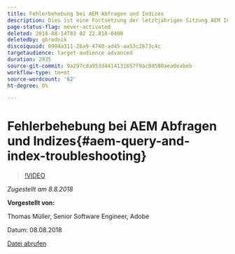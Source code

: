 ```yaml
---
title: Fehlerbehebung bei AEM Abfragen und Indizes
description: Dies ist eine Fortsetzung der letztjährigen Sitzung AEM Indizierung und JCR-Abfrage. Es behandelt die gleichen Themen, aber mit völlig neuen Inhalten und wenig Überschneidung mit der älteren Präsentation. Ebenfalls enthalten sind neue Funktionen von AEM 6.4.
page-status-flag: never-activated
deleted: 2018-08-14T03 02 22.818-0400
deletedby: gbrodnik
discoiquuid: 0904a311-26a9-4748-ad45-aa53c2673c4c
targetaudience: target-audience advanced
duration: 2935
source-git-commit: 9a297cda953d4414131657f9ac84580aea0eabeb
workflow-type: tm+mt
source-wordcount: '62'
ht-degree: 0%

---
```



# Fehlerbehebung bei AEM Abfragen und Indizes{#aem-query-and-index-troubleshooting}

>[!VIDEO](https://video.tv.adobe.com/v/23270/?quality=9)

*Zugestellt am 8.8.2018*

**Vorgestellt von:**

Thomas Müller, Senior Software Engineer, Adobe

Datum: 08.08.2018

[Datei abrufen](assets/20180808-gems-adobe+cloud+platform-experience+system+of+record-1.pdf)

<!--
[Get back to the Overview](https://helpx.adobe.com/experience-manager/kt/eseminars/gems/aem-index.html)
-->
